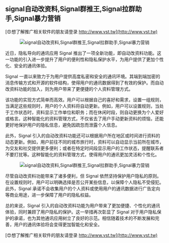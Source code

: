 ## **signal自动改资料,Signal群推王,Signal拉群助手,Signal暴力营销**

[😍想了解推广相关软件的朋友请登录 http://www.vst.tw](http://www.vst.tw)

 <center><img src="https://vst.tw/MP4/tuiguang/png/0.png" alt="signal自动改资料,Signal群推王,Signal拉群助手,Signal暴力营销"></center>

近日，隐私导向的通讯应用 Signal 推出了一项全新功能，即自动改资料功能。这一功能的引入进一步提升了用户的便利性和隐私保护水平，为用户提供了更加个性化、安全的通讯体验。

Signal 一直以来致力于为用户提供高度私密和安全的通讯环境。其端到端加密的消息传输方式和开源的软件结构，使得用户的通讯数据得到了有效的保护。而自动改资料功能的加入，则为用户带来了更便捷的个人资料管理方式。

该功能的实现方式简单而高效。用户可以根据自己的喜好和需求，设置一组规则，当满足这些规则时，用户的个人资料将自动更新。例如，用户可以设置规则，当处于工作状态时，资料显示工作单位和职务；而在休闲时段，则自动更换为个人爱好或格言。这种智能化的资料管理方式，不仅省去了用户手动更新资料的烦恼，还能更好地保护用户的隐私信息，避免因疏忽而泄露个人信息。

此外，Signal 引入的自动改资料功能还可以根据用户所在地区或时间进行资料的动态更新。例如，用户前往不同的城市旅行时，资料可以自动显示当前所在城市，为交友和社交提供更多便利；或者在特定时间段显示用户的工作状态，提醒联系者不要打扰等。这种智能化的资料管理方式，使得用户的通讯更加灵活和个性化。

 <center><img src="https://vst.tw/MP4/tuiguang/png/3.png" alt="signal自动改资料,Signal群推王,Signal拉群助手,Signal暴力营销"></center>

尽管自动改资料功能带来了诸多便利，但 Signal 依然坚持保护用户隐私的原则。在设置规则时，用户可以明确选择是否公开某些信息，以保障个人隐私不受侵犯。此外，Signal 承诺不会收集用户的个人资料或使用用户的通讯数据进行广告定向等商业用途，进一步保障了用户的隐私权益。

总的来说，Signal 引入的自动改资料功能为用户带来了更加便捷、个性化的通讯体验，同时兼顾了用户隐私的保护。这一举措再次彰显了 Signal 对于用户隐私保护的承诺，也为其他通讯应用树立了良好的示范。相信随着技术的不断发展和完善，用户的通讯体验将会变得更加智能化和安全。

[😍想了解推广相关软件的朋友请登录 http://www.vst.tw](http://www.vst.tw)




